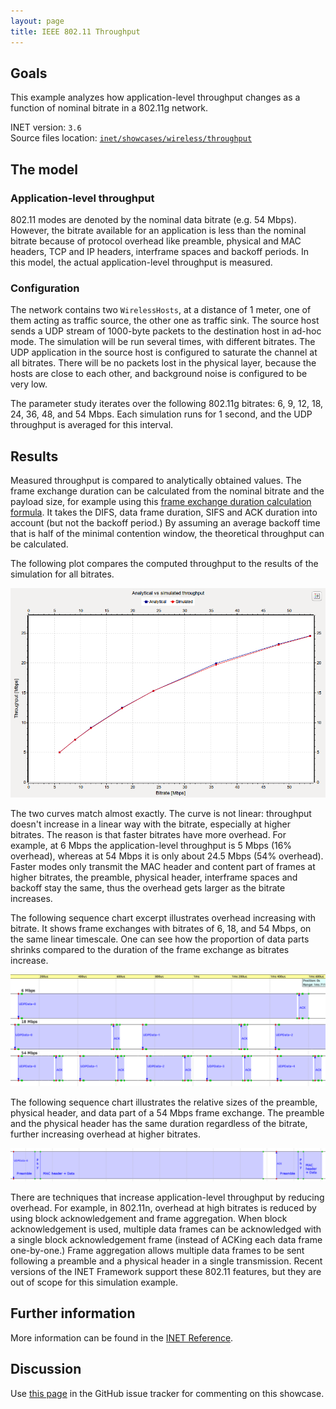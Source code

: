 ```yaml
---
layout: page
title: IEEE 802.11 Throughput
---
```


## Goals

This example analyzes how application-level throughput changes as a function of
nominal bitrate in a 802.11g network.

INET version: `3.6`<br>
Source files location: <a href="https://github.com/inet-framework/inet-showcases/tree/master/wireless/throughput" target="_blank">`inet/showcases/wireless/throughput`</a>

## The model

### Application-level throughput

802.11 modes are denoted by the nominal data bitrate (e.g. 54 Mbps). However,
the bitrate available for an application is less than the nominal bitrate because of
protocol overhead like preamble, physical and MAC headers, TCP and IP headers,
interframe spaces and backoff periods. In this model, the actual application-level
throughput is measured.

### Configuration

The network contains two `WirelessHosts`, at a distance of 1 meter,
one of them acting as traffic source, the other one as traffic sink. The source host
sends a UDP stream of 1000-byte packets to the destination host in ad-hoc mode.
The simulation will be run several times, with different bitrates. The UDP
application in the source host is configured to saturate the channel at all bitrates.
There will be no packets lost in the physical layer, because the hosts are close to
each other, and background noise is configured to be very low.

The parameter study iterates over the following 802.11g bitrates: 6, 9, 12, 18, 24,
36, 48, and 54 Mbps. Each simulation runs for 1 second, and the UDP throughput
is averaged for this interval.

## Results

Measured throughput is compared to analytically obtained values. The frame
exchange duration can be calculated from the nominal bitrate and the payload
size, for example using this <a href="https://sarwiki.informatik.hu-
berlin.de/Packet_transmission_time_in_802.11" target="_blank">frame exchange
duration calculation formula</a>. It takes the DIFS, data frame duration, SIFS and
ACK duration into account (but not the backoff period.) By assuming an average
backoff time that is half of the minimal contention window, the theoretical
throughput can be calculated.

The following plot compares the computed throughput to the results of the
simulation for all bitrates.

<img src="throughput2.png" class="screen" />

The two curves match almost exactly. The curve is not linear: throughput doesn't
increase in a linear way with the bitrate, especially at higher bitrates. The reason
is that faster bitrates have more overhead. For example, at 6 Mbps the
application-level throughput is 5 Mbps (16% overhead), whereas at 54 Mbps it is
only about 24.5 Mbps (54% overhead). Faster modes only transmit the MAC
header and content part of frames at higher bitrates, the preamble, physical
header, interframe spaces and backoff stay the same, thus the overhead gets
larger as the bitrate increases.

The following sequence chart excerpt illustrates overhead increasing with bitrate.
It shows frame exchanges with bitrates of 6, 18, and 54 Mbps, on the same linear
timescale. One can see how the proportion of data parts shrinks compared to the
duration of the frame exchange as bitrates increase.

<img src="seqchart3.png" class="screen" width="850" />

The following sequence chart illustrates the relative sizes of the preamble,
physical header, and data part of a 54 Mbps frame exchange. The preamble and
the physical header has the same duration regardless of the bitrate, further
increasing overhead at higher bitrates.

<img src="seqchart5.png" class="screen" width="850" />

There are techniques that increase application-level throughput by reducing
overhead. For example, in 802.11n, overhead at high bitrates is reduced by using
block acknowledgement and frame aggregation. When block acknowledgement is
used, multiple data frames can be acknowledged with a single block
acknowledgement frame (instead of ACKing each data frame one-by-one.) Frame
aggregation allows multiple data frames to be sent following a preamble and a
physical header in a single transmission. Recent versions of the INET Framework
support these 802.11 features, but they are out of scope for this simulation
example.

## Further information

More information can be found in the <a href="https://omnetpp.org/doc/inet/api-current/neddoc/index.html" target="_blank">INET Reference</a>.

## Discussion

Use <a href="https://github.com/inet-framework/inet-showcases/issues/6" target="_blank">this page</a>
in the GitHub issue tracker for commenting on this showcase.
